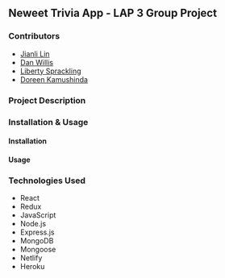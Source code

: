 ## Neweet Trivia App - LAP 3 Group Project

### Contributors
- [Jianli Lin](https://github.com/jianli1028)
- [Dan Willis](https://github.com/WalkingZ3d)
- [Liberty Sprackling](https://githhub.com/LibertySprackling)
- [Doreen Kamushinda](https://github.com/doreenkam)

### Project Description

###  Installation & Usage
#### Installation
#### Usage

### Technologies Used
- React
- Redux
- JavaScript
- Node.js
- Express.js
- MongoDB
- Mongoose
- Netlify
- Heroku
